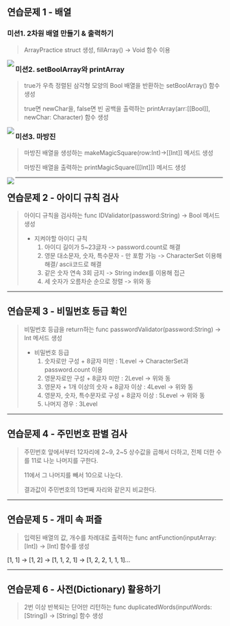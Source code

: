 ## 연습문제 1 - 배열

### 미션1. 2차원 배열 만들기 & 출력하기

> <span class="evidence">ArrayPractice struct</span>  생성, <span class="evidence">fillArray() -> Void</span>  함수 이용

<img src="https://ifh.cc/g/bqdFfy.png" align="left">

### 미션2. setBoolArray와 printArray

> true가 우측 정렬된 삼각형 모양의 Bool 배열을 반환하는 <span class="evidence">setBoolArray()</span> 함수 생성
>
> true면 newChar을, false면 빈 공백을 출력하는 <span class="evidence">printArray(arr:[[Bool]], newChar: Character)</span> 함수 생성

<img src="https://ifh.cc/g/qmYTu6.png" align="left">

### 미션3. 마방진

> 마방진 배열을 생성하는 <span class="evidence">makeMagicSquare(row:Int)->[[Int]]</span> 메서드 생성
>
> 마방진 배열을 출력하는 <span class="evidence">printMagicSquare([[Int]])</span> 메서드 생성

<img src="https://ifh.cc/g/8mAK8G.png" align="left">

---



## 연습문제 2 - 아이디 규칙 검사

> 아이디 규칙을 검사하는 <span class="evidence">func IDValidator(password:String) -> Bool</span> 메서드 생성
>
> * 지켜야할 아이디 규칙
>   1. 아이디 길이가 5~23글자 -> password.count로 해결
>   2. 영문 대소문자, 숫자, 특수문자 <span class="evidence">-</span> 만 포함 가능 -> CharacterSet 이용해 해결/ ascii코드로 해결
>   3. 같은 숫자 연속 3회 금지 -> String index를 이용해 접근
>   4. 세 숫자가 오름차순 순으로 정렬 -> 위와 동

---



## 연습문제 3 - 비밀번호 등급 확인

> 비밀번호 등급을 return하는 <span class="evidence">func passwordValidator(password:String) -> Int</span> 메서드 생성
>
> * 비밀번호 등급
>   1. 숫자로만 구성 + 8글자 미만 : 1Level -> CharacterSet과 password.count 이용 
>   2. 영문자로만 구성 + 8글자 미만 : 2Level -> 위와 동
>   3. 영문자  + 1개 이상의 숫자 + 8글자 이상 : 4Level -> 위와 동
>   4. 영문자, 숫자, 특수문자로 구성 + 8글자 이상 : 5Level -> 위와 동
>   5. 나머지 경우 : 3Level

---



## 연습문제 4 - 주민번호 판별 검사



> 주민번호 앞에서부터 12자리에 2~9, 2~5 상수값을 곱해서 더하고, 전체 더한 수를 11로 나눈 나머지를 구한다.
>
> 11에서 그 나머지를 빼서 10으로 나눈다.
>
> 결과값이 주민번호의 13번째 자리와 같은지 비교한다.

---



## 연습문제 5 - 개미 속 퍼즐

> 입력된 배열의 값, 개수를 차례대로 출력하는 <span class="evidence">func antFunction(inputArray:[Int]) -> [Int]</span>  함수를 생성

[1, 1] -> [1, 2] -> [1, 1, 2, 1] -> [1, 2, 2, 1, 1, 1]...

---

## 연습문제 6 - 사전(Dictionary) 활용하기

> 2번 이상 반복되는 단어만 리턴하는 <span class="evidence">func duplicatedWords(inputWords: [String]) -> [String]</span> 함수 생성